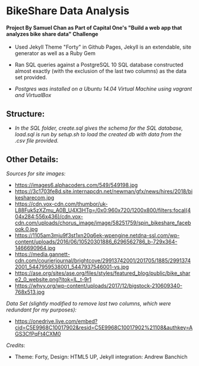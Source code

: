 # BikeShare Data Analysis

#### Project By Samuel Chan as Part of Capital One's "Build a web app that analyzes bike share data" Challenge

* Used Jekyll Theme "Forty" in Github Pages, Jekyll is an extendable, site generator as well as a Ruby Gem

* Ran SQL queries against a PostgreSQL 10 SQL database constructed almost exactly (with the exclusion of the last two columns) as the data set provided.

* _Postgres was installed on a Ubuntu 14.04 Virtual Machine using vagrant and VirtualBox_

## Structure: 
* _In the SQL folder, create.sql gives the schema for the SQL database, load.sql is run by setup.sh to load the created db with data from the .csv file provided._


## Other Details: 

_Sources for site images:_
* https://images6.alphacoders.com/549/549198.jpg
* https://3c1703fe8d.site.internapcdn.net/newman/gfx/news/hires/2018/bikesharecom.jpg
* https://cdn.vox-cdn.com/thumbor/uk-L88Fuk5zXZmu_A0B_U4X3HTg=/0x0:960x720/1200x800/filters:focal(404x284:556x436)/cdn.vox-cdn.com/uploads/chorus_image/image/58251759/spin_bikeshare_facebook.0.jpg
* https://1105am3mju9f3st1xn20q6ek-wpengine.netdna-ssl.com/wp-content/uploads/2016/06/10520301886_6296562786_b-729x364-1466690964.jpg
* https://media.gannett-cdn.com/courierjournal/brightcove/29913742001/201705/1885/29913742001_5447959538001_5447937546001-vs.jpg
* https://ase.org/sites/ase.org/files/styles/featured_blog/public/bike_share2_0_website.png?itok=lL_t-9r1
* https://whyy.org/wp-content/uploads/2017/12/bigstock-210609340-768x513.jpg

_Data Set (slightly modified to remove last two columns, which were redundant for my purposes):_
* https://onedrive.live.com/embed?cid=C5E9968C10017902&resid=C5E9968C10017902%21108&authkey=AGS3CfPqFt4CXM0

_Credits_:
* Theme: Forty, Design: HTML5 UP, Jekyll integration: Andrew Banchich
